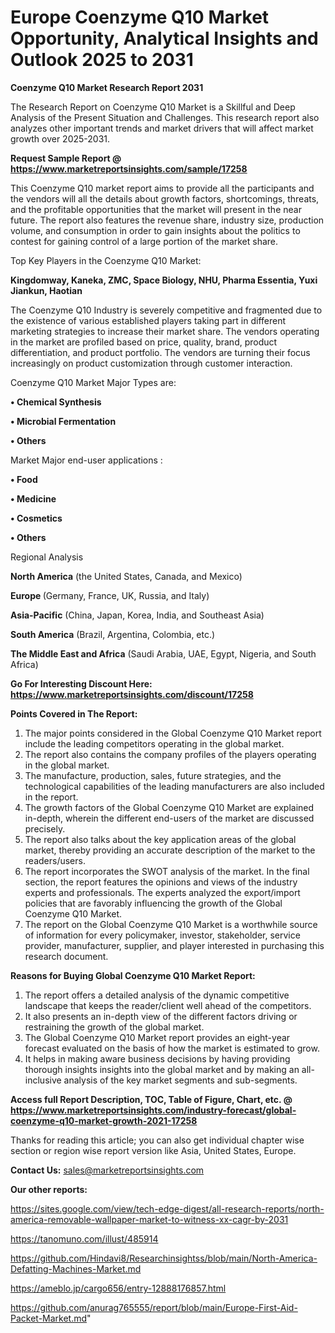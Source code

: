 # Europe Coenzyme Q10 Market Opportunity, Analytical Insights and Outlook 2025 to 2031

<strong>Coenzyme Q10 Market Research Report 2031</strong>

The Research Report on Coenzyme Q10 Market is a Skillful and Deep Analysis of the Present Situation and Challenges. This research report also analyzes other important trends and market drivers that will affect market growth over 2025-2031.

<strong>Request Sample Report @ <a href=https://www.marketreportsinsights.com/sample/17258>https://www.marketreportsinsights.com/sample/17258</a></strong>

This Coenzyme Q10 market report aims to provide all the participants and the vendors will all the details about growth factors, shortcomings, threats, and the profitable opportunities that the market will present in the near future. The report also features the revenue share, industry size, production volume, and consumption in order to gain insights about the politics to contest for gaining control of a large portion of the market share.

Top Key Players in the Coenzyme Q10 Market:

<strong>Kingdomway, Kaneka, ZMC, Space Biology, NHU, Pharma Essentia, Yuxi Jiankun, Haotian</strong>

The Coenzyme Q10 Industry is severely competitive and fragmented due to the existence of various established players taking part in different marketing strategies to increase their market share. The vendors operating in the market are profiled based on price, quality, brand, product differentiation, and product portfolio. The vendors are turning their focus increasingly on product customization through customer interaction.

Coenzyme Q10 Market Major Types are:

<strong>• Chemical Synthesis

• Microbial Fermentation

• Others</strong>

Market Major end-user applications :

<strong>• Food

• Medicine

• Cosmetics

• Others</strong>

Regional Analysis

</u><strong><b>North America</b></strong> (the United States, Canada, and Mexico)

<strong><b>Europe </b></strong>(Germany, France, UK, Russia, and Italy)

<strong><b>Asia-Pacific</b></strong> (China, Japan, Korea, India, and Southeast Asia)

<strong><b>South America</b></strong> (Brazil, Argentina, Colombia, etc.)

<strong><b>The Middle East and Africa</b></strong> (Saudi Arabia, UAE, Egypt, Nigeria, and South Africa)

<strong>Go For Interesting Discount Here: <a href=https://www.marketreportsinsights.com/discount/17258>https://www.marketreportsinsights.com/discount/17258</a></strong>

<strong>Points Covered in The Report:</strong>
<ol>
  <li>The major points considered in the Global Coenzyme Q10 Market report include the leading competitors operating in the global market.</li>
  <li>The report also contains the company profiles of the players operating in the global market.</li>
  <li>The manufacture, production, sales, future strategies, and the technological capabilities of the leading manufacturers are also included in the report.</li>
  <li>The growth factors of the Global Coenzyme Q10 Market are explained in-depth, wherein the different end-users of the market are discussed precisely.</li>
  <li>The report also talks about the key application areas of the global market, thereby providing an accurate description of the market to the readers/users.</li>
  <li>The report incorporates the SWOT analysis of the market. In the final section, the report features the opinions and views of the industry experts and professionals. The experts analyzed the export/import policies that are favorably influencing the growth of the Global Coenzyme Q10 Market.</li>
  <li>The report on the Global Coenzyme Q10 Market is a worthwhile source of information for every policymaker, investor, stakeholder, service provider, manufacturer, supplier, and player interested in purchasing this research document.</li>
</ol>
<strong>Reasons for Buying Global Coenzyme Q10 Market Report:</strong>

<ol>
  <li>The report offers a detailed analysis of the dynamic competitive landscape that keeps the reader/client well ahead of the competitors.</li>
  <li>It also presents an in-depth view of the different factors driving or restraining the growth of the global market.</li>
  <li>The Global Coenzyme Q10 Market report provides an eight-year forecast evaluated on the basis of how the market is estimated to grow.</li>
  <li>It helps in making aware business decisions by having providing thorough insights insights into the global market and by making an all-inclusive analysis of the key market segments and sub-segments.</li>
</ol>
<strong>Access full Report Description, TOC, Table of Figure, Chart, etc. @ <a href=https://www.marketreportsinsights.com/industry-forecast/global-coenzyme-q10-market-growth-2021-17258>https://www.marketreportsinsights.com/industry-forecast/global-coenzyme-q10-market-growth-2021-17258</a></strong>


Thanks for reading this article; you can also get individual chapter wise section or region wise report version like Asia, United States, Europe.

<strong>Contact Us:</strong>
sales@marketreportsinsights.com

<strong>Our other reports:</strong>

<a href=https://sites.google.com/view/tech-edge-digest/all-research-reports/north-america-removable-wallpaper-market-to-witness-xx-cagr-by-2031>https://sites.google.com/view/tech-edge-digest/all-research-reports/north-america-removable-wallpaper-market-to-witness-xx-cagr-by-2031</a>

<a href=https://tanomuno.com/illust/485914>https://tanomuno.com/illust/485914</a>

<a href=https://github.com/Hindavi8/Researchinsightss/blob/main/North-America-Defatting-Machines-Market.md>https://github.com/Hindavi8/Researchinsightss/blob/main/North-America-Defatting-Machines-Market.md</a>

<a href=https://ameblo.jp/cargo656/entry-12888176857.html>https://ameblo.jp/cargo656/entry-12888176857.html</a>

<a href=https://github.com/anurag765555/report/blob/main/Europe-First-Aid-Packet-Market.md>https://github.com/anurag765555/report/blob/main/Europe-First-Aid-Packet-Market.md</a>"

